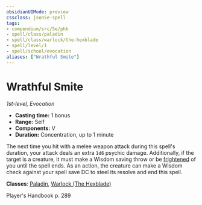 ```yaml
---
obsidianUIMode: preview
cssclass: json5e-spell
tags:
- compendium/src/5e/phb
- spell/class/paladin
- spell/class/warlock/the-hexblade
- spell/level/1
- spell/school/evocation
aliases: ["Wrathful Smite"]
---
```

# Wrathful Smite
*1st-level, Evocation*  

- **Casting time:** 1 bonus
- **Range:** Self
- **Components:** V
- **Duration:** Concentration, up to 1 minute

The next time you hit with a melee weapon attack during this spell's duration, your attack deals an extra `1d6` psychic damage. Additionally, if the target is a creature, it must make a Wisdom saving throw or be [frightened](../../../Rules%20&%20Options/5e%20Rules/conditions.md##frightened) of you until the spell ends. As an action, the creature can make a Wisdom check against your spell save DC to steel its resolve and end this spell.

**Classes**: [Paladin](../../classes/paladin.md#), [Warlock (The Hexblade)](../../classes/warlock-the-hexblade-xge.md#)

Player's Handbook p. 289